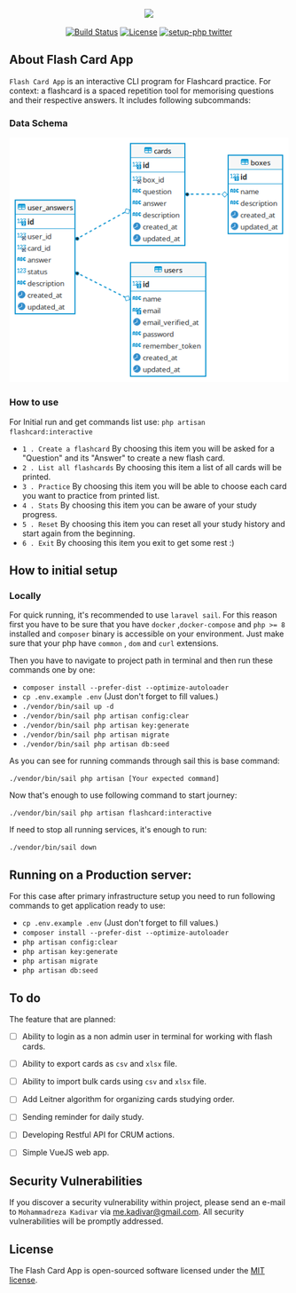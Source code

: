 <p align="center"><a href="https://www.studeersnel.nl/nl" target="_blank"><img src="https://d20ohkaloyme4g.cloudfront.net/img/studeersnel_logo.png" width="200"></a></p>

<p align="center">
<a href="https://github.com/kadivar/flash-card-app/actions/workflows/laravel.yml"><img src="https://github.com/kadivar/flash-card-app/actions/workflows/laravel.yml/badge.svg" alt="Build Status"></a>
<a href="https://github.com/kadivar/flash-card-app/blob/main/LICENSE.md"><img src="https://img.shields.io/packagist/l/laravel/framework" alt="License"></a>
<a href="https://twitter.com/mr_kadivar" title="setup-php twitter"><img alt="setup-php twitter" src="https://img.shields.io/badge/twitter-follow-1DA1F2?logo=twitter&logoColor=1DA1F2&labelColor=555555"></a>
</p>

## About Flash Card App

`Flash Card App` is an interactive CLI program for Flashcard practice. For context: a flashcard is a spaced
repetition tool for memorising questions and their respective answers.
It includes following subcommands:

### Data Schema
![Data Schema](https://github.com/kadivar/flash-card-app/blob/main/data-schema.png?raw=true)

### How to use
For Initial run and get commands list use: `php artisan flashcard:interactive`
- `1 . Create a flashcard` By choosing this item you will be asked for a "Question" and its "Answer" to create a new flash card.
- `2 . List all flashcards` By choosing this item a list of all cards will be printed.
- `3 . Practice` By choosing this item you will be able to choose each card you want to practice from printed list.
- `4 . Stats` By choosing this item you can be aware of your study progress.
- `5 . Reset` By choosing this item you can reset all your study history and start again from the beginning.
- `6 . Exit` By choosing this item you exit to get some rest :)

## How to initial setup

### Locally
For quick running, it's recommended to use `laravel sail`. 
For this reason first you have to be sure that you have `docker` ,`docker-compose` and `php >= 8` installed and `composer` binary is accessible on your environment. 
Just make sure that your php have `common` , `dom` and `curl` extensions.

Then you have to navigate to project path in terminal and then run these commands one by one:

- `composer install --prefer-dist --optimize-autoloader`
- `cp .env.example .env` (Just don't forget to fill values.)
- `./vendor/bin/sail up -d`
- `./vendor/bin/sail php artisan config:clear`
- `./vendor/bin/sail php artisan key:generate`
- `./vendor/bin/sail php artisan migrate`
- `./vendor/bin/sail php artisan db:seed`

As you can see for running commands through sail this is base command:

`./vendor/bin/sail php artisan [Your expected command]`


Now that's enough to use following command to start journey:

`./vendor/bin/sail php artisan flashcard:interactive`

If need to stop all running services, it's enough to run:

`./vendor/bin/sail down`

## Running on a Production server:
  
For this case after primary infrastructure setup you need to run following commands to get application ready to use:

- `cp .env.example .env` (Just don't forget to fill values.)
- `composer install --prefer-dist --optimize-autoloader`
- `php artisan config:clear`
- `php artisan key:generate`
- `php artisan migrate`
- `php artisan db:seed`

## To do

The feature that are planned:
- [ ] Ability to login as a non admin user in terminal for working with flash cards.
- [ ] Ability to export cards as `csv` and `xlsx` file.
- [ ] Ability to import bulk cards using  `csv` and `xlsx` file.
- [ ] Add Leitner algorithm for organizing cards studying order.
- [ ] Sending reminder for daily study.
- [ ] Developing Restful API for CRUM actions.
- [ ] Simple VueJS web app.


## Security Vulnerabilities

If you discover a security vulnerability within project, please send an e-mail to `Mohammadreza Kadivar` via [me.kadivar@gmail.com](mailto:taylor@laravel.com). All security vulnerabilities will be promptly addressed.

## License

The Flash Card App is open-sourced software licensed under the [MIT license](https://opensource.org/licenses/MIT).
